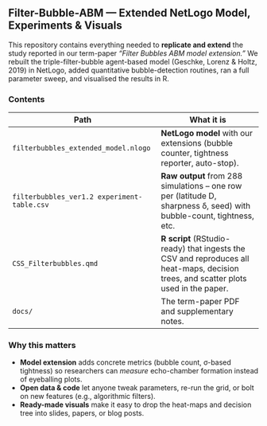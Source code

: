 ## Filter-Bubble-ABM — Extended NetLogo Model, Experiments & Visuals

This repository contains everything needed to **replicate and extend** the study reported in our term-paper *“Filter Bubbles ABM model extension.”*
We rebuilt the triple-filter-bubble agent-based model (Geschke, Lorenz & Holtz, 2019) in NetLogo, added quantitative bubble-detection routines, ran a full parameter sweep, and visualised the results in R.

### Contents

| Path                                      | What it is                                                                                                                           |
| ----------------------------------------- | ------------------------------------------------------------------------------------------------------------------------------------ |
| `filterbubbles_extended_model.nlogo` | **NetLogo model** with our extensions (bubble counter, tightness reporter, auto-stop).                                               |
| `filterbubbles_ver1.2 experiment-table.csv`     | **Raw output** from 288 simulations – one row per (latitude D, sharpness δ, seed) with bubble-count, tightness, etc.                 |
| `CSS_Filterbubbles.qmd`             | **R script** (RStudio-ready) that ingests the CSV and reproduces all heat-maps, decision trees, and scatter plots used in the paper.                       
| `docs/`                                   | The term-paper PDF and supplementary notes.                                                                                          |


### Why this matters

* **Model extension** adds concrete metrics (bubble count, σ-based tightness) so researchers can *measure* echo-chamber formation instead of eyeballing plots.
* **Open data & code** let anyone tweak parameters, re-run the grid, or bolt on new features (e.g., algorithmic filters).
* **Ready-made visuals** make it easy to drop the heat-maps and decision tree into slides, papers, or blog posts.

